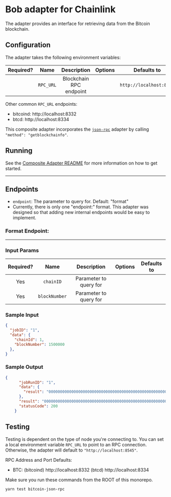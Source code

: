 # Bob adapter for Chainlink

The adapter provides an interface for retrieving data from the Bitcoin blockchain.

## Configuration

The adapter takes the following environment variables:

| Required? |   Name    |       Description       | Options |       Defaults to       |
| :-------: | :-------: | :---------------------: | :-----: | :---------------------: |
|           | `RPC_URL` | Blockchain RPC endpoint |         | `http://localhost:8545` |

Other common `RPC_URL` endpoints:

- bitcoind: http://localhost:8332
- btcd: http://localhost:8334


This composite adapter incorporates the [`json-rpc`](../../sources/json-rpc) adapter by calling `"method": "getblockchainfo"`.

## Running

See the [Composite Adapter README](../README.md) for more information on how to get started.

---

## Endpoints
- `endpoint`: The parameter to query for. Default: "format"
- Currently, there is only one "endpoint:" format. This adapter was designed so that adding new internal endpoints would be easy to implement.

### Format Endpoint:

---

### Input Params

| Required? |    Name    |      Description       | Options | Defaults to  |
| :-------: | :--------: | :--------------------: | :-----: | :----------: |
|    Yes    | `chainID`  | Parameter to query for |         |              |
|    Yes    | `blockNumber`| Parameter to query for |       |              |

### Sample Input

```json
{
  "jobID": "1",
  "data": {
    "chainId": 1,
    "blockNumber": 1500000
  },
}
```

### Sample Output
```json
{
      "jobRunID": "1",
      "data": {
        "result": "000000000000000000000000000000000000000000000000000000000000000183952d392f9b0059eea94b10d1a095eefb1943ea91595a16c6698757127d4e1c371086374dcad57dab3a0774e9877152e0c5b4a75815a50ea568d649f0e80077"
      },
      "result": "000000000000000000000000000000000000000000000000000000000000000183952d392f9b0059eea94b10d1a095eefb1943ea91595a16c6698757127d4e1c371086374dcad57dab3a0774e9877152e0c5b4a75815a50ea568d649f0e80077",
      "statusCode": 200
    }
```

## Testing

Testing is dependent on the type of node you're connecting to. You can set a local environment variable `RPC_URL` to point to an RPC connection. Otherwise, the adapter will default to `"http://localhost:8545"`.

RPC Address and Port Defaults:

- BTC: (bitcoind) http://localhost:8332 (btcd) http://localhost:8334

Make sure you run these commands from the ROOT of this monorepo.

```bash
yarn test bitcoin-json-rpc
```
